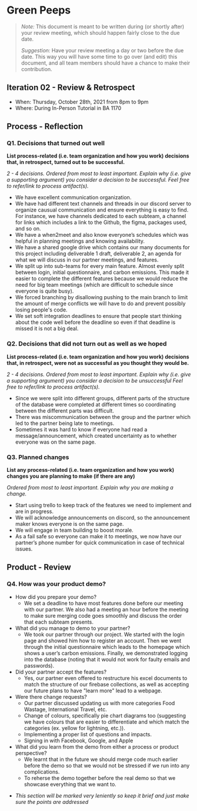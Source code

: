 # Green Peeps

 > _Note:_ This document is meant to be written during (or shortly after) your review meeting, which should happen fairly close to the due date.      
 >      
 > _Suggestion:_ Have your review meeting a day or two before the due date. This way you will have some time to go over (and edit) this document, and all team members should have a chance to make their contribution.

## Iteration 02 - Review & Retrospect

 * When: Thursday, October 28th, 2021 from 8pm to 9pm
 * Where: During In-Person Tutorial in BA 1170

## Process - Reflection


### Q1. Decisions that turned out well

**List **process-related** (i.e. team organization and how you work) decisions that, in retrospect, turned out to be successful.**


*2 - 4 decisions.*
*Ordered from most to least important.*
*Explain why (i.e. give a supporting argument) you consider a decision to be successful.*
*Feel free to refer/link to process artifact(s).*

- We have excellent communication organization. 
 - We have had different text channels and threads in our discord server to organize causual communication and ensure everything is easy to find. For instance, we have channels dedicated to each subteam, a channel for links which includes a link to the Github, the figma, packages used, and so on. 
 - We have a when2meet and also know everyone’s schedules which was helpful in planning meetings and knowing availability. 
 - We have a shared google drive which contains our many documents for this project including deliverable 1 draft, deliverable 2, an agenda for what we will discuss in our partner meetings, and features.
- We split up into sub-teams for every main feature. Almost evenly split between login, initial questionnaire, and carbon emissions. This made it easier to complete the different features because we would reduce the need for big team meetings (which are difficult to schedule since everyone is quite busy).
- We forced branching by disallowing pushing to the main branch to limit the amount of merge conflicts we will have to do and prevent possibly losing people's code.
- We set soft integration deadlines to ensure that people start thinking about the code well before the deadline so even if that deadline is missed it is not a big deal.

### Q2. Decisions that did not turn out as well as we hoped

**List **process-related** (i.e. team organization and how you work) decisions that, in retrospect, were not as successful as you thought they would be.**

*2 - 4 decisions.*
*Ordered from most to least important.*
*Explain why (i.e. give a supporting argument) you consider a decision to be unsuccessful*
*Feel free to refer/link to process artifact(s).*

- Since we were split into different groups, different parts of the structure of the database were completed at different times so coordinating between the different parts was difficult.
- There was miscommunication between the group and the partner which led to the partner being late to meetings. 
- Sometimes it was hard to know if everyone had read a message/announcement, which created uncertainty as to whether everyone was on the same page. 





### Q3. Planned changes

**List any **process-related** (i.e. team organization and how you work) changes you are planning to make (if there are any)**

*Ordered from most to least important.*
*Explain why you are making a change.*

- Start using trello to keep track of the features we need to implement and are in progress.
- We will acknowledge announcements on discord, so the announcement maker knows everyone is on the same page. 
- We will engage in team building to boost morale. 
- As a fail safe so everyone can make it to meetings, we now have our partner’s phone number for quick communication in case of technical issues. 



## Product - Review

### Q4. How was your product demo?
- How did you prepare your demo?
  - We set a deadline to have most features done before our meeting with our partner. We also had a meeting an hour before the meeting to make sure merging code goes smoothly and discuss the order that each subteam presents.
- What did you manage to demo to your partner?
  - We took our partner through our project. We started with the login page and showed him how to register an account. Then we went through the initial questionnaire which leads to the homepage which shows a user’s carbon emissions. Finally, we demonstrated logging into the database (noting that it would not work for faulty emails and passwords).
- Did your partner accept the features?
  - Yes, our partner even offered to restructure his excel documents to match the structure of our firebase collections, as well as accepting our future plans to have "learn more" lead to a webpage.
- Were there change requests?
  - Our partner discussed updating us with more categories Food Wastage, International Travel, etc.
  - Change of colours, specifically pie chart diagrams too (suggesting we have colours that are easier to differentiate and which match the categories (ex. yellow for lightning, etc.)).
  - Implementing a proper list of questions and impacts.
  - Signing in with Facebook, Google, and Apple 
- What did you learn from the demo from either a process or product perspective?
  - We learnt that in the future we should merge code much earlier before the demo so that we would not be stressed if we run into any complications.
  - To reherse the demo together before the real demo so that we showcase everything that we want to.

 * *This section will be marked very leniently so keep it brief and just make sure the points are addressed*
